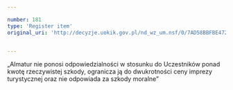 ```yaml
---

number: 181
type: 'Register item'
original_uri: 'http://decyzje.uokik.gov.pl/nd_wz_um.nsf/0/7AD58BBFBE472707C12572DD00329461?OpenDocument'


---
```


„Almatur nie ponosi odpowiedzialności w stosunku do Uczestników ponad kwotę rzeczywistej szkody, ogranicza ją do dwukrotności ceny imprezy turystycznej oraz nie odpowiada za szkody moralne”
